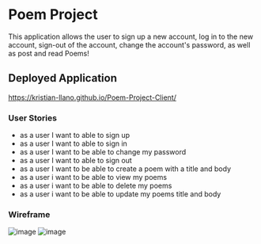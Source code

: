 # Poem Project

This application allows the user to sign up a new account, log in to the new account, sign-out of the account,
change the account's password, as well as post and read Poems!

## Deployed Application
https://kristian-llano.github.io/Poem-Project-Client/

### User Stories

- as a user I want to able to sign up
- as a user I want to able to sign in
- as a user I want to be able to change my password
- as a user I want to able to sign out
- as a user I want to be able to create a poem with a title and body
- as a user i want to be able to view my poems
- as a user i want to be able to delete my poems
- as a user i want to be able to update my poems title and body

### Wireframe

![image](https://imgur.com/wioRpOz.png)
![image](https://imgur.com/MSAJrkX.jpeg)
